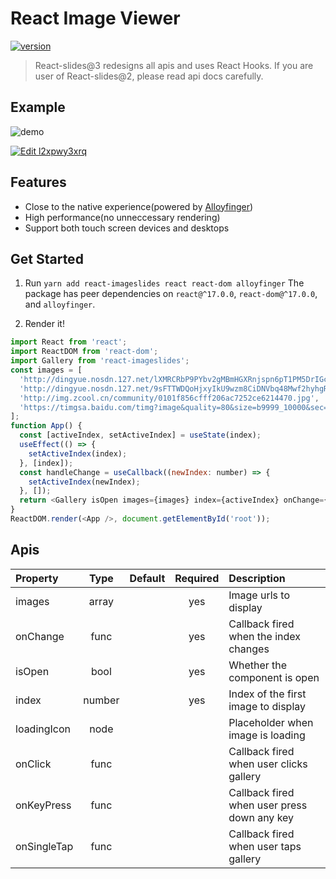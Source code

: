 # React Image Viewer

[![version](https://img.shields.io/npm/v/react-imageslides)](https://www.npmjs.com/package/react-imageslides)

> React-slides@3 redesigns all apis and uses React Hooks. If you are user of React-slides@2, please read api docs carefully.

## Example

![demo](demo/demo.gif)

[![Edit l2xpwy3xrq](https://codesandbox.io/static/img/play-codesandbox.svg)](https://codesandbox.io/s/l2xpwy3xrq?view=preview)

## Features

- Close to the native experience(powered by [Alloyfinger](https://github.com/AlloyTeam/AlloyFinger))
- High performance(no unneccessary rendering)
- Support both touch screen devices and desktops

## Get Started

1.  Run `yarn add react-imageslides react react-dom alloyfinger`
    The package has peer dependencies on `react@^17.0.0`, `react-dom@^17.0.0`, and `alloyfinger`.

2.  Render it!

```js
import React from 'react';
import ReactDOM from 'react-dom';
import Gallery from 'react-imageslides';
const images = [
  'http://dingyue.nosdn.127.net/lXMRCRbP9PYbv2gMBmHGXRnjspn6pT1PM5DrIGcEZSUTu1531904526913compressflag.jpeg',
  'http://dingyue.nosdn.127.net/9sFTTWDQoHjxyIkU9wzm8CiDNVbq48Mwf2hyhgRghxA5O1527909480497compressflag.jpeg',
  'http://img.zcool.cn/community/0101f856cfff206ac7252ce6214470.jpg',
  'https://timgsa.baidu.com/timg?image&quality=80&size=b9999_10000&sec=1503235534249&di=4c198d5a305627d12e5dae4c581c9e57&imgtype=0&src=http%3A%2F%2Fimg2.niutuku.com%2Fdesk%2Fanime%2F0529%2F0529-17277.jpg',
];
function App() {
  const [activeIndex, setActiveIndex] = useState(index);
  useEffect(() => {
    setActiveIndex(index);
  }, [index]);
  const handleChange = useCallback((newIndex: number) => {
    setActiveIndex(newIndex);
  }, []);
  return <Gallery isOpen images={images} index={activeIndex} onChange={handleChange} />;
}
ReactDOM.render(<App />, document.getElementById('root'));
```

## Apis

| Property    |  Type  | Default | Required | Description                                 |
| :---------- | :----: | :-----: | :------: | :------------------------------------------ |
| images      | array  |         |   yes    | Image urls to display                       |
| onChange    |  func  |         |   yes    | Callback fired when the index changes       |
| isOpen      |  bool  |         |   yes    | Whether the component is open               |
| index       | number |         |   yes    | Index of the first image to display         |
| loadingIcon |  node  |         |          | Placeholder when image is loading           |
| onClick     |  func  |         |          | Callback fired when user clicks gallery     |
| onKeyPress  |  func  |         |          | Callback fired when user press down any key |
| onSingleTap |  func  |         |          | Callback fired when user taps gallery       |
